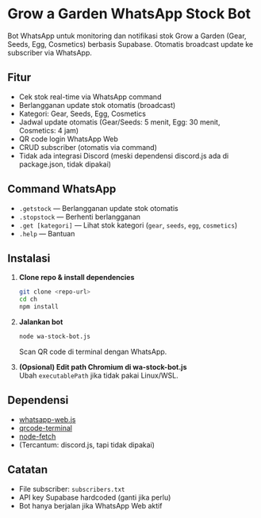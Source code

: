 # Grow a Garden WhatsApp Stock Bot

Bot WhatsApp untuk monitoring dan notifikasi stok Grow a Garden (Gear, Seeds, Egg, Cosmetics) berbasis Supabase. Otomatis broadcast update ke subscriber via WhatsApp.

## Fitur

- Cek stok real-time via WhatsApp command
- Berlangganan update stok otomatis (broadcast)
- Kategori: Gear, Seeds, Egg, Cosmetics
- Jadwal update otomatis (Gear/Seeds: 5 menit, Egg: 30 menit, Cosmetics: 4 jam)
- QR code login WhatsApp Web
- CRUD subscriber (otomatis via command)
- Tidak ada integrasi Discord (meski dependensi discord.js ada di package.json, tidak dipakai)

## Command WhatsApp

- `.getstock` — Berlangganan update stok otomatis
- `.stopstock` — Berhenti berlangganan
- `.get [kategori]` — Lihat stok kategori (`gear`, `seeds`, `egg`, `cosmetics`)
- `.help` — Bantuan

## Instalasi

1. **Clone repo & install dependencies**
   ```bash
   git clone <repo-url>
   cd ch
   npm install
   ```

2. **Jalankan bot**
   ```bash
   node wa-stock-bot.js
   ```
   Scan QR code di terminal dengan WhatsApp.

3. **(Opsional) Edit path Chromium di wa-stock-bot.js**  
   Ubah `executablePath` jika tidak pakai Linux/WSL.

## Dependensi

- [whatsapp-web.js](https://github.com/pedroslopez/whatsapp-web.js)
- [qrcode-terminal](https://www.npmjs.com/package/qrcode-terminal)
- [node-fetch](https://www.npmjs.com/package/node-fetch)
- (Tercantum: discord.js, tapi tidak dipakai)

## Catatan

- File subscriber: `subscribers.txt`
- API key Supabase hardcoded (ganti jika perlu)
- Bot hanya berjalan jika WhatsApp Web aktif 